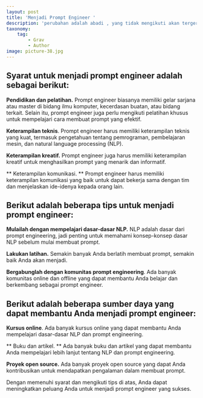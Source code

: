 ```yaml
---
layout: post
title: 'Menjadi Prompt Engineer '
description: 'perubahan adalah abadi , yang tidak mengikuti akan tergerus .'
taxonomy:
    tag:
        - Grav
        - Author
image: picture-38.jpg
---
```


## Syarat untuk menjadi prompt engineer adalah sebagai berikut:

**Pendidikan dan pelatihan.**  Prompt engineer biasanya memiliki gelar sarjana atau master di bidang ilmu komputer, kecerdasan buatan, atau bidang terkait. Selain itu, prompt engineer juga perlu mengikuti pelatihan khusus untuk mempelajari cara membuat prompt yang efektif.

**Keterampilan teknis**. Prompt engineer harus memiliki keterampilan teknis yang kuat, termasuk pengetahuan tentang pemrograman, pembelajaran mesin, dan natural language processing (NLP).

**Keterampilan kreatif.**  Prompt engineer juga harus memiliki keterampilan kreatif untuk menghasilkan prompt yang menarik dan informatif.

** Keterampilan komunikasi. **  Prompt engineer harus memiliki keterampilan komunikasi yang baik untuk dapat bekerja sama dengan tim dan menjelaskan ide-idenya kepada orang lain.

## Berikut adalah beberapa tips untuk menjadi prompt engineer:

**Mulailah dengan mempelajari dasar-dasar NLP.** NLP adalah dasar dari prompt engineering, jadi penting untuk memahami konsep-konsep dasar NLP sebelum mulai membuat prompt.

**Lakukan latihan.** Semakin banyak Anda berlatih membuat prompt, semakin baik Anda akan menjadi.

**Bergabunglah dengan komunitas prompt engineering**. Ada banyak komunitas online dan offline yang dapat membantu Anda belajar dan berkembang sebagai prompt engineer.

## Berikut adalah beberapa sumber daya yang dapat membantu Anda menjadi prompt engineer:

**Kursus online**. Ada banyak kursus online yang dapat membantu Anda mempelajari dasar-dasar NLP dan prompt engineering.

** Buku dan artikel. ** Ada banyak buku dan artikel yang dapat membantu Anda mempelajari lebih lanjut tentang NLP dan prompt engineering.

**Proyek open source.** Ada banyak proyek open source yang dapat Anda kontribusikan untuk mendapatkan pengalaman dalam membuat prompt.

Dengan memenuhi syarat dan mengikuti tips di atas, Anda dapat meningkatkan peluang Anda untuk menjadi prompt engineer yang sukses.